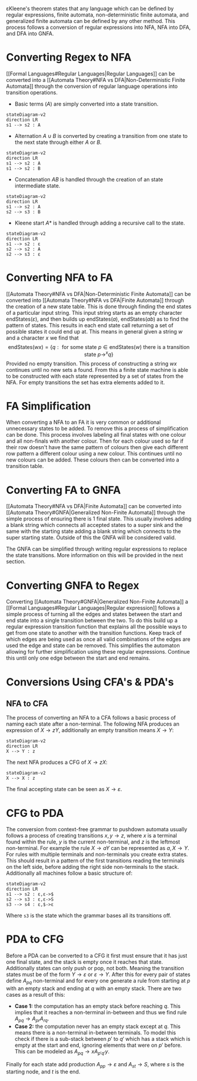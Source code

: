 εKleene's theorem states that any language which can be defined by regular expressions, finite automata, non-deterministic finite automata, and generalized finite automata can be defined by any other method. This process follows a conversion of regular expressions into NFA, NFA into DFA, and DFA into GNFA.

# Converting Regex to NFA
[[Formal Languages#Regular Languages|Regular Languages]] can be converted into a [[Automata Theory#NFA vs DFA|Non-Deterministic Finite Automata]] through the conversion of regular language operations into transition operations.
- Basic terms $(A)$ are simply converted into a state transition.
```mermaid
stateDiagram-v2
direction LR
s1 --> s2 : A
```
- Alternation $A\cup B$ is converted by creating a transition from one state to the next state through either $A$ or $B$. 
```mermaid
stateDiagram-v2
direction LR
s1 --> s2 : A
s1 --> s2 : B
```
- Concatenation $AB$ is handled through the creation of an state intermediate state.
```mermaid
stateDiagram-v2
direction LR
s1 --> s2 : A
s2 --> s3 : B
```
- Kleene start $A*$ is handled through adding a recursive call to the state.
```mermaid
stateDiagram-v2
direction LR
s1 --> s2 : ε
s2 --> s2 : A
s2 --> s3 : ε
```

# Converting NFA to FA
[[Automata Theory#NFA vs DFA|Non-Deterministic Finite Automata]] can be converted into [[Automata Theory#NFA vs DFA|Finite Automata]] through the creation of a new state table. This is done through finding the end states of a particular input string. This input string starts as an empty character $\text{endStates}(\varepsilon)$, and then builds up $\text{endStates}(a)$, $\text{endStates}(ab)$ as to find the pattern of states. This results in each end state call returning a set of possible states it could end up at. This means in general given a string $w$ and a character $x$ we find that 
$$\text{endStates}(wx)=\{q: \text{ for some state }p\in\text{endStates}(w)\text{ there is a transition state }p\to^x q\}$$
Provided no empty transition. This process of constructing a string $wx$ continues until no new sets a found. From this a finite state machine is able to be constructed with each state represented by a set of states from the NFA. For empty transitions the set has extra elements added to it. 

# FA Simplification
When converting a NFA to an FA it is very common or additional unnecessary states to be added. To remove this a process of simplification can be done. This process involves labeling all final states with one colour and all non-finals with another colour. Then for each colour used so far if their row doesn't have the same pattern of colours then give each different row pattern a different colour using a new colour. This continues until no new colours can be added. These colours then can be converted into a transition table.

# Converting FA to GNFA
[[Automata Theory#NFA vs DFA|Finite Automata]] can be converted into [[Automata Theory#GNFA|Generalized Non-Finite Automata]] through the simple process of ensuring there is 1 final state. This usually involves adding a blank string which connects all accepted states to a super sink and the same with the starting state adding a blank string which connects to the super starting state. Outside of this the GNFA will be considered valid.

The GNFA can be simplified through writing regular expressions to replace the state transitions. More information on this will be provided in the next section.

# Converting GNFA to Regex
Converting [[Automata Theory#GNFA|Generalized Non-Finite Automata]] a [[Formal Languages#Regular Languages|Regular expression]] follows a simple process of turning all the edges and states between the start and end state into a single transition between the two.  To do this build up a regular expression transition function that explains all the possible ways to get from one state to another with the transition functions. Keep track of which edges are being used as once all valid combinations of the edges are used the edge and state can be removed. This simplifies the automaton allowing for further simplification using these regular expressions. Continue this until only one edge between the start and end remains.

# Conversions Using CFA's & PDA's
## NFA to CFA
The process of converting an NFA to a CFA follows a basic process of naming each state after a non-terminal. The following NFA produces an expression of $X\to zY$, additionally an empty transition means $X\to Y$:
```mermaid
stateDiagram-v2
direction LR
X --> Y : z
```
The next NFA produces a CFG of $X\to zX$:
```mermaid
stateDiagram-v2
X --> X : z
```
The final accepting state can be seen as $X\to \varepsilon$.

# CFG to PDA
The conversion from context-free grammar to pushdown automata usually follows a process of creating transitions $x,y\to z$, where $x$ is a terminal found within the rule, $y$ is the current non-terminal, and $z$ is the leftmost non-terminal. For example the rule $X\to aY$ can be represented as $a,X\to Y$. For rules with multiple terminals and non-terminals you create extra states. This should result in a pattern of the first transitions reading the terminals on the left side, before adding the right side non-terminals to the stack. Additionally all machines follow a basic structure of:
```mermaid
stateDiagram-v2
direction LR
s1 --> s2 : ε,ε->$
s2 --> s3 : ε,ε->S
s3 --> s4 : ε,$->ε
```
Where `s3` is the state which the grammar bases all its transitions off.

# PDA to CFG
Before a PDA can be converted to a CFG it first must ensure that it has  just one final state, and the stack is empty once it reaches that state. Additionally states can only push or pop, not both. Meaning the transition states must be of the  form $Y\to\varepsilon$ or $\varepsilon\to Y$. After this for every pair of states define $A_{pq}$ non-terminal and for every one generate a rule from starting at $p$ with an empty stack and ending at $q$ with an empty stack. There are two cases as a result of this:
- **Case 1:** the computation has an empty stack before reaching $q$. This implies that it reaches a non-terminal in-between and thus we find rule $A_{pq}\to A_{pr}A_{rq}$.
- **Case 2:** the computation never has an empty stack except at $q$. This means there is a non-terminal in-between terminals. To model this check if there is a sub-stack between $p'$ to $q'$ which has a stack which is empty at the start and end, ignoring elements that were on $p'$ before. This can be modeled as $A_{pq}\to xA_{p'q'}y$.

Finally for each state add production $A_{pp}\to\varepsilon$ and $A_{st}\to S$, where $s$ is the starting node, and $t$ is the end.
